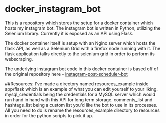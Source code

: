 # docker_instagram_bot	 
This is a repository which stores the setup for a docker container which hosts my instagram bot. The instagram bot is written in Python, utilizing the Selenium library. Currently it is exposed as an API using Flask.

The docker container itself is setup with an Nginx server which hosts the flask API, as well as a Selenium Grid with a firefox node running with it. The flask application talks directly to the selenium grid in order to perform its webscraping.

The underlying instagram bot code in this docker container is based off of the original repository here - [instagram-post-scheduler-bot](https://github.com/ColeInc/instagram-post-scheduler-bot)

##Resources:
I've made a directory named resources_example inside app/flask which is an example of what you can edit yourself to your liking. mysql_credentials being the credentials for a MySQL server which would run hand in hand with this API for long term storage. comments_list and hashtags_list being a custom list you'd like the bot to use in its processes.
All you need to do is rename the resources_example directory to resources in order for the python scripts to pick it up.
